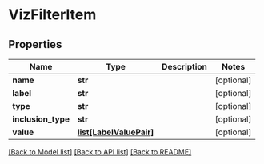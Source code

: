 # VizFilterItem

## Properties
Name | Type | Description | Notes
------------ | ------------- | ------------- | -------------
**name** | **str** |  | [optional] 
**label** | **str** |  | [optional] 
**type** | **str** |  | [optional] 
**inclusion_type** | **str** |  | [optional] 
**value** | [**list[LabelValuePair]**](LabelValuePair.md) |  | [optional] 

[[Back to Model list]](../README.md#documentation-for-models) [[Back to API list]](../README.md#documentation-for-api-endpoints) [[Back to README]](../README.md)

